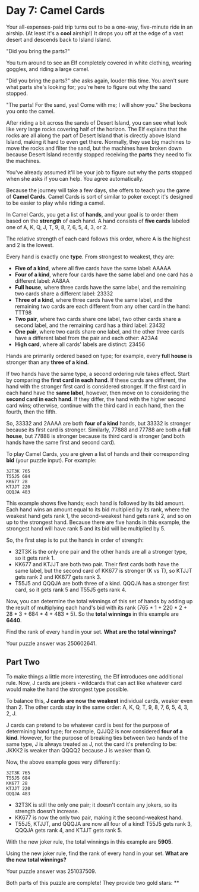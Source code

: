 # Day 7: Camel Cards

Your all-expenses-paid trip turns out to be a one-way, five-minute ride in an airship. (At least
it's a **cool** airship!) It drops you off at the edge of a vast desert and descends back to Island
Island.

"Did you bring the parts?"

You turn around to see an Elf completely covered in white clothing, wearing goggles, and riding a
large camel.

"Did you bring the parts?" she asks again, louder this time. You aren't sure what parts she's
looking for; you're here to figure out why the sand stopped.

"The parts! For the sand, yes! Come with me; I will show you." She beckons you onto the camel.

After riding a bit across the sands of Desert Island, you can see what look like very large rocks
covering half of the horizon. The Elf explains that the rocks are all along the part of Desert
Island that is directly above Island Island, making it hard to even get there. Normally, they use
big machines to move the rocks and filter the sand, but the machines have broken down because Desert
Island recently stopped receiving the **parts** they need to fix the machines.

You've already assumed it'll be your job to figure out why the parts stopped when she asks if you
can help. You agree automatically.

Because the journey will take a few days, she offers to teach you the game of **Camel Cards**. Camel
Cards is sort of similar to poker except it's designed to be easier to play while riding a camel.

In Camel Cards, you get a list of **hands**, and your goal is to order them based on the
**strength** of each hand. A hand consists of **five cards** labeled one of A, K, Q, J, T, 9, 8, 7,
6, 5, 4, 3, or 2.

The relative strength of each card follows this order, where A is the highest and 2 is the lowest.

Every hand is exactly one **type**. From strongest to weakest, they are:

* **Five of a kind**, where all five cards have the same label: AAAAA
* **Four of a kind**, where four cards have the same label and one card has a different label: AA8AA
* **Full house**, where three cards have the same label, and the remaining two cards share a
  different label: 23332
* **Three of a kind**, where three cards have the same label, and the remaining two cards are each
  different from any other card in the hand: TTT98
* **Two pair**, where two cards share one label, two other cards share a second label, and the
  remaining card has a third label: 23432
* **One pair**, where two cards share one label, and the other three cards have a different label
  from the pair and each other: A23A4
* **High card**, where all cards' labels are distinct: 23456

Hands are primarily ordered based on type; for example, every **full house** is stronger than any
**three of a kind**.

If two hands have the same type, a second ordering rule takes effect. Start by comparing the **first
card in each hand**. If these cards are different, the hand with the stronger first card is
considered stronger. If the first card in each hand have the **same label**, however, then move on
to considering the **second card in each hand**. If they differ, the hand with the higher second
card wins; otherwise, continue with the third card in each hand, then the fourth, then the fifth.

So, 33332 and 2AAAA are both **four of a kind** hands, but 33332 is stronger because its first card
is stronger. Similarly, 77888 and 77788 are both a **full house**, but 77888 is stronger because its
third card is stronger (and both hands have the same first and second card).

To play Camel Cards, you are given a list of hands and their corresponding **bid** (your puzzle
input). For example:

```
32T3K 765
T55J5 684
KK677 28
KTJJT 220
QQQJA 483
```

This example shows five hands; each hand is followed by its bid amount. Each hand wins an amount
equal to its bid multiplied by its rank, where the weakest hand gets rank 1, the second-weakest hand
gets rank 2, and so on up to the strongest hand. Because there are five hands in this example, the
strongest hand will have rank 5 and its bid will be multiplied by 5.

So, the first step is to put the hands in order of strength:

* 32T3K is the only one pair and the other hands are all a stronger type, so it gets rank 1.
* KK677 and KTJJT are both two pair. Their first cards both have the same label, but the second card
  of KK677 is stronger (K vs T), so KTJJT gets rank 2 and KK677 gets rank 3.
* T55J5 and QQQJA are both three of a kind. QQQJA has a stronger first card, so it gets rank 5 and
  T55J5 gets rank 4.

Now, you can determine the total winnings of this set of hands by adding up the result of
multiplying each hand's bid with its rank (765 * 1 + 220 * 2 + 28 * 3 + 684 * 4 + 483 * 5). So the
**total winnings** in this example are **6440**.

Find the rank of every hand in your set. **What are the total winnings?**

Your puzzle answer was 250602641.

## Part Two

To make things a little more interesting, the Elf introduces one additional rule. Now, J cards are
jokers - wildcards that can act like whatever card would make the hand the strongest type possible.

To balance this, **J cards are now the weakest** individual cards, weaker even than 2. The other
cards stay in the same order: A, K, Q, T, 9, 8, 7, 6, 5, 4, 3, 2, J.

J cards can pretend to be whatever card is best for the purpose of determining hand type; for
example, QJJQ2 is now considered **four of a kind**. However, for the purpose of breaking ties
between two hands of the same type, J is always treated as J, not the card it's pretending to be:
JKKK2 is weaker than QQQQ2 because J is weaker than Q.

Now, the above example goes very differently:

```
32T3K 765
T55J5 684
KK677 28
KTJJT 220
QQQJA 483
```

* 32T3K is still the only one pair; it doesn't contain any jokers, so its strength doesn't increase.
* KK677 is now the only two pair, making it the second-weakest hand.
* T55J5, KTJJT, and QQQJA are now all four of a kind! T55J5 gets rank 3, QQQJA gets rank 4, and
  KTJJT gets rank 5.

With the new joker rule, the total winnings in this example are **5905**.

Using the new joker rule, find the rank of every hand in your set. **What are the new total
winnings?**

Your puzzle answer was 251037509.

Both parts of this puzzle are complete! They provide two gold stars: **